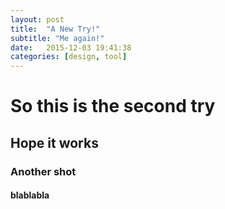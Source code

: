 ```yaml
---
layout: post
title:  "A New Try!"
subtitle: "Me again!"
date:   2015-12-03 19:41:38
categories: [design, tool]
---
```


# So this is the second try
## Hope it works
### Another shot
#### blablabla
